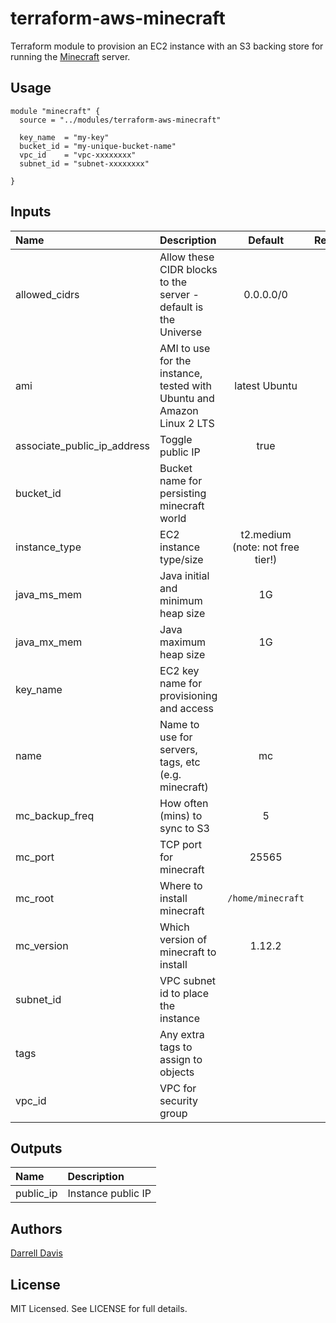 # terraform-aws-minecraft

Terraform module to provision an EC2 instance with an S3 backing store for running the [Minecraft](https://minecraft.net/en-us/) server.

## Usage

```
module "minecraft" {
  source = "../modules/terraform-aws-minecraft"

  key_name  = "my-key"
  bucket_id = "my-unique-bucket-name"
  vpc_id    = "vpc-xxxxxxxx"
  subnet_id = "subnet-xxxxxxxx"

}
```

## Inputs

|Name|Description|Default|Required|
|:--|:--|:--:|:--:|
|allowed_cidrs|Allow these CIDR blocks to the server - default is the Universe|0.0.0.0/0||
|ami|AMI to use for the instance, tested with Ubuntu and Amazon Linux 2 LTS|latest Ubuntu||
|associate_public_ip_address|Toggle public IP|true||
|bucket_id|Bucket name for persisting minecraft world||Yes|
|instance_type|EC2 instance type/size|t2.medium (note: not free tier!)||
|java_ms_mem|Java initial and minimum heap size|1G||
|java_mx_mem|Java maximum heap size|1G||
|key_name|EC2 key name for provisioning and access||Yes|
|name|Name to use for servers, tags, etc (e.g. minecraft)|mc||
|mc_backup_freq|How often (mins) to sync to S3|5||
|mc_port|TCP port for minecraft|25565||
|mc_root|Where to install minecraft|`/home/minecraft`||
|mc_version|Which version of minecraft to install|1.12.2||
|subnet_id|VPC subnet id to place the instance||Yes|
|tags|Any extra tags to assign to objects|||
|vpc_id|VPC for security group||Yes|

## Outputs

|Name|Description|
|:--|:--|
|public_ip|Instance public IP|

## Authors

[Darrell Davis](https://github.com/darrelldavis)

## License
MIT Licensed. See LICENSE for full details.
